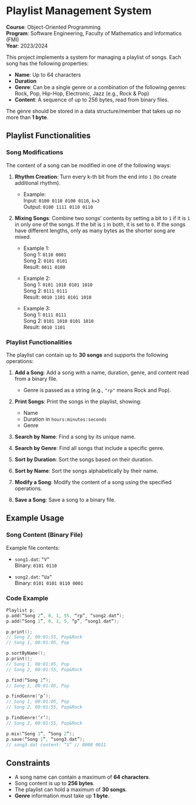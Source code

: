 
# Playlist Management System

**Course**: Object-Oriented Programming  
**Program**: Software Engineering, Faculty of Mathematics and Informatics (FMI)  
**Year**: 2023/2024  

This project implements a system for managing a playlist of songs. Each song has the following properties:

- **Name**: Up to 64 characters
- **Duration**
- **Genre**: Can be a single genre or a combination of the following genres: Rock, Pop, Hip-Hop, Electronic, Jazz (e.g., Rock & Pop)
- **Content**: A sequence of up to 256 bytes, read from binary files.

The genre should be stored in a data structure/member that takes up no more than **1 byte**.

## Playlist Functionalities

### Song Modifications
The content of a song can be modified in one of the following ways:

1. **Rhythm Creation**: Turn every k-th bit from the end into `1` (to create additional rhythm).
    - Example:  
    Input: `0100 0110 0100 0110`, `k=3`  
    Output: `0100 1111 0110 0110`

2. **Mixing Songs**: Combine two songs' contents by setting a bit to `1` if it is `1` in only one of the songs. If the bit is `1` in both, it is set to `0`. If the songs have different lengths, only as many bytes as the shorter song are mixed.
    - Example 1:  
      Song 1: `0110 0001`  
      Song 2: `0101 0101`  
      Result: `0011 0100`

    - Example 2:  
      Song 1: `0101 1010 0101 1010`  
      Song 2: `0111 0111`  
      Result: `0010 1101 0101 1010`

    - Example 3:  
      Song 1: `0111 0111`  
      Song 2: `0101 1010 0101 1010`  
      Result: `0010 1101`

### Playlist Functionalities
The playlist can contain up to **30 songs** and supports the following operations:

1. **Add a Song**: Add a song with a name, duration, genre, and content read from a binary file.
    - Genre is passed as a string (e.g., `"rp"` means Rock and Pop).

2. **Print Songs**: Print the songs in the playlist, showing:
    - Name
    - Duration in `hours:minutes:seconds`
    - Genre

3. **Search by Name**: Find a song by its unique name.

4. **Search by Genre**: Find all songs that include a specific genre.

5. **Sort by Duration**: Sort the songs based on their duration.

6. **Sort by Name**: Sort the songs alphabetically by their name.

7. **Modify a Song**: Modify the content of a song using the specified operations.

8. **Save a Song**: Save a song to a binary file.

## Example Usage

### Song Content (Binary File)
Example file contents:

- `song1.dat`: `“V”`  
  Binary: `0101 0110`

- `song2.dat`: `“Ua”`  
  Binary: `0101 0101 0110 0001`

### Code Example
```cpp
Playlist p;
p.add(“Song 2”, 0, 1, 55, “rp”, “song2.dat“);
p.add(“Song 1”, 0, 1, 5, “p”, “song1.dat“);

p.print(); 
// Song 2, 00:01:55, Pop&Rock
// Song 1, 00:01:05, Pop

p.sortByName();
p.print(); 
// Song 1, 00:01:05, Pop
// Song 2, 00:01:55, Pop&Rock

p.find(“Song 1”); 
// Song 1, 00:01:05, Pop

p.findGenre(‘p’);
// Song 1, 00:01:05, Pop
// Song 2, 00:01:55, Pop&Rock

p.findGenre(‘r’);
// Song 2, 00:01:55, Pop&Rock

p.mix(“Song 1”, “Song 2”);
p.save(“Song 1”, “song3.dat”);
// song3.dat content: “S” // 0000 0011
```

## Constraints
- A song name can contain a maximum of **64 characters**.
- Song content is up to **256 bytes**.
- The playlist can hold a maximum of **30 songs**.
- **Genre** information must take up **1 byte**.

